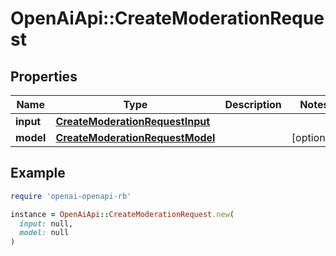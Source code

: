# OpenAiApi::CreateModerationRequest

## Properties

| Name | Type | Description | Notes |
| ---- | ---- | ----------- | ----- |
| **input** | [**CreateModerationRequestInput**](CreateModerationRequestInput.md) |  |  |
| **model** | [**CreateModerationRequestModel**](CreateModerationRequestModel.md) |  | [optional] |

## Example

```ruby
require 'openai-openapi-rb'

instance = OpenAiApi::CreateModerationRequest.new(
  input: null,
  model: null
)
```

